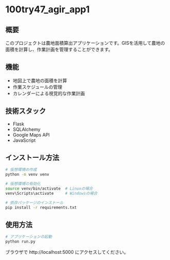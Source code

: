 # 100try47_agir_app1

## 概要
このプロジェクトは農地面積算出アプリケーションです。GISを活用して農地の面積を計算し、作業計画を管理することができます。

## 機能
- 地図上で農地の面積を計算
- 作業スケジュールの管理
- カレンダーによる視覚的な作業計画

## 技術スタック
- Flask
- SQLAlchemy
- Google Maps API
- JavaScript

## インストール方法
```bash
# 仮想環境の作成
python -m venv venv

# 仮想環境の有効化
source venv/bin/activate  # Linuxの場合
venv\Scripts\activate     # Windowsの場合

# 依存パッケージのインストール
pip install -r requirements.txt
```

## 使用方法
```bash
# アプリケーションの起動
python run.py
```

ブラウザで http://localhost:5000 にアクセスしてください。
